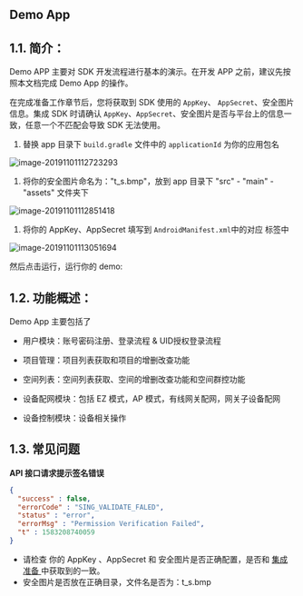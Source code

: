 ## Demo App

##  1.1. 简介：

Demo APP 主要对 SDK 开发流程进行基本的演示。在开发 APP 之前，建议先按照本文档完成 Demo App 的操作。

在完成准备工作章节后，您将获取到 SDK 使用的 `AppKey`、 `AppSecret`、安全图片 信息。集成 SDK 时请确认 `AppKey`、`AppSecret`、安全图片是否与平台上的信息一致，任意一个不匹配会导致 SDK 无法使用。

1. 替换 app 目录下 `build.gradle` 文件中的 `applicationId` 为你的应用包名

![image-20191101112723293](https://github.com/TuyaInc/tuyasmart_home_android_sdk/raw/master/TuyaSmartHomeSdkDemo/images/image-20191101112723293.png)

1. 将你的安全图片命名为："t_s.bmp"，放到 app 目录下 "src" - "main" - "assets" 文件夹下

![image-20191101112851418](https://github.com/TuyaInc/tuyasmart_home_android_sdk/raw/master/TuyaSmartHomeSdkDemo/images/image-20191101112851418.png)

1. 将你的 AppKey、AppSecret 填写到 `AndroidManifest.xml`中的对应 标签中

![image-20191101113051694](https://github.com/TuyaInc/tuyasmart_home_android_sdk/raw/master/TuyaSmartHomeSdkDemo/images/image-20191101113051694.png)

然后点击运行，运行你的 demo:

## 1.2. 功能概述：

Demo App 主要包括了

- 用户模块：账号密码注册、登录流程  &  UID授权登录流程

- 项目管理：项目列表获取和项目的增删改查功能

- 空间列表：空间列表获取、空间的增删改查功能和空间群控功能

- 设备配网模块：包括 EZ 模式，AP 模式，有线网关配网，网关子设备配网

- 设备控制模块：设备相关操作

  

## 1.3. 常见问题

**API 接口请求提示签名错误**

```json
{
  "success" : false,
  "errorCode" : "SING_VALIDATE_FALED",
  "status" : "error",
  "errorMsg" : "Permission Verification Failed",
  "t" : 1583208740059
}
```

- 请检查 你的 AppKey 、AppSecret 和 安全图片是否正确配置，是否和 [集成准备 ](https://tuyainc.github.io/tuyasmart_home_android_sdk_doc/zh-hans/resource/Preparation.html)中获取到的一致。
- 安全图片是否放在正确目录，文件名是否为：t_s.bmp